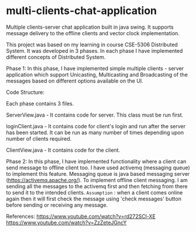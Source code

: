 # multi-clients-chat-application
Multiple clients-server chat application built in java swing. It supports message delivery to the offline clients and vector clock implementation.

This project was based on my learning in course CSE-5306 Distributed System.
It was developed in 3 phases. In each phase I have implemented different concepts of Distributed System.

Phase 1:
In this phase, I have implemented simple multiple clients - server application which support Unicasting, Multicasting and Broadcasting of the messages based on different options available on the UI.

 Code Structure:

Each phase contains 3 files. 

ServerView.java - It contains code for server. This class must be run first.

loginClient.java - It contains code for client's login and run after the server has been started. It can be run as many number of times depending upon number of clients required.

ClientView.java - It contains code for the client.

Phase 2:
In this phase, I have implemented functionality where a client can send message to offline client too. I have used activemq (messaging queue) to implement this feature.
Messaging queue is java based messaging server (https://activemq.apache.org/).
To implement offline client messaging. I am sending all the messages to the activemq first and then fetching from there to send it to the intended clients.
`Assumption` : when a client comes online again then it will first check the message using 'check messages' button before sending or receiving any message.




References:
https://www.youtube.com/watch?v=rd272SCl-XE
https://www.youtube.com/watch?v=ZzZeteJGncY
